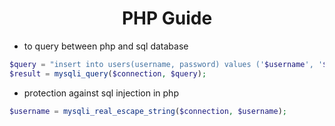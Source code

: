 <h1 style="text-align:center">PHP Guide</h1>


- to query between php and sql database
```php
$query = "insert into users(username, password) values ('$username', '$password')";
$result = mysqli_query($connection, $query);
```

- protection against sql injection in php
```php
$username = mysqli_real_escape_string($connection, $username);
```